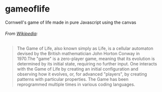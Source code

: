 # gameoflife
Cornwell's game of life made in pure Javascript using the canvas

###### From [Wikipedia](https://en.wikipedia.org/wiki/Conway%27s_Game_of_Life):
>The Game of Life, also known simply as Life, is a cellular automaton devised by the British mathematician John Horton Conway in 1970.The "game" is a zero-player game, meaning that its evolution is determined by its initial state, requiring no further input. One interacts with the Game of Life by creating an initial configuration and observing how it evolves, or, for advanced "players", by creating patterns with particular properties. The Game has been reprogrammed multiple times in various coding languages.


